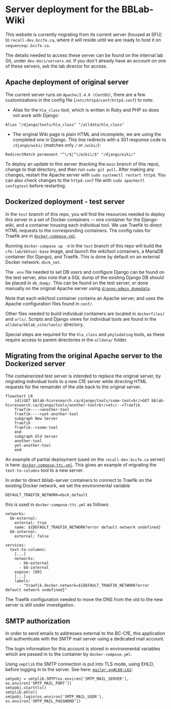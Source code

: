 # Server deployment for the BBLab-Wiki

This website is currently migrating from its current server (housed at SFU) to
`recall-dev.bccfe.ca`, where it will reside until we are ready to host it on
`sequenceqc.bccfe.ca`.

The details needed to access these server can be found on the internal lab Git, 
under `dev-docs/servers.md`. If you don't already have an account on one of these
servers, ask the lab director for access.

## Apache deployment of original server

The current server runs on `Apache/2.4.6 (CentOS)`, there are a few customizations 
in the config file (`/etc/httpd/conf/httpd.conf`) to note:

- Alias for the `hla_class` tool, which is written in Ruby and PHP so does not work with Django:
```
Alias "/django/tools/hla_class" "/alldata/hla_class"
```
- The original Wiki page is plain HTML and incomplete, we are using the completed one in Django. 
This line redirects with a 301 response code to `/django/wiki/` (matches only `/` or `/wiki/`):
```
RedirectMatch permanent "^\/$|^\/wiki\/$" "/django/wiki/"
```

To deploy an update to this server (tracking the `main` branch of this repo), change to that directory, 
and then run `sudo git pull`. After making any changes, restart the Apache server with
`sudo systemctl restart httpd`. You can also check changes to the `httpd.conf` file 
with `sudo apachectl configtest` before restarting.

## Dockerized deployment - test server

In the `test` branch of this repo, you will find the resources needed to deploy this
server in a set of Docker containers -- one container for the Django-wiki, and a 
container housing each individual tool. We use Traefik to direct HTML requests to the
corresponding containers. The config rules for Traefik are in [`docker-compose.yml`].

Running `docker-compose up -d` in the `test` branch of this repo will build the 
`cfe-lab/bbtool-base` image, and launch the wiki/tool containers, a MariaDB container
(for Django), and Traefik. This is done by default on an external Docker network: `dock_net`. 

The `.env` file needed to set DB users and configure Django can be found on the test server,
also note that a SQL dump of the existing Django DB should be placed in `db_dump/`. This can be found
on the test server, or done manually on the original Apache server using [`django-admin dumpdata`].

Note that each wiki/tool container contains an Apache server, and uses the Apache configuration 
files found in `conf/`. 

Other files needed to build individual containers are located in `dockerfiles/` and `urls/`.
Scripts and Django views for individual tools are found in the `alldata/bblab_site/tools/` directory.

Special steps are required for the `hla_class` and `phylodating` tools, as these require access
to parent directories in the `alldata/` folder.

[`docker-compose.yml`]: docker-compose.yml
[`django-admin dumpdata`]: https://docs.djangoproject.com/en/2.2/ref/django-admin/#dumpdata

## Migrating from the original Apache server to the Dockerized server

The containerized test server is intended to replace the original server, by migrating individual tools
to a new CfE server while directing HTML requests for the remainder of the site back to the original
server.

``` mermaid
flowchart LR
    id1(GET bblab-hivresearch.ca/django/tools/some-tool<br/>GET bblab-hivresearch.ca/django/tools/another-tool<br/>etc)-->Traefik
    Traefik---->another-tool
    Traefik---->yet-another-tool
    subgraph New Server
    Traefik
    Traefik-->some-tool
    end
    subgraph Old Server
    another-tool
    yet-another-tool
    end
```

An example of partial deployment (used on the `recall-dev.bccfe.ca` server) is here: 
[`docker-compose-ttc.yml`]. This gives an example of migrating the `text-to-columns` tool to a new server.

[`docker-compose-ttc.yml`]: docker-compose-ttc.yml

In order to direct bblab-server containers to connect to Traefik on the existing Docker network,
we set the environmental variable

```
DEFAULT_TRAEFIK_NETWORK=dock_default
```

this is used in `docker-compose-ttc.yml` as follows:

```
networks:
  bb-external:
    external: true
    name: ${DEFAULT_TRAEFIK_NETWORK?error default network undefined}
  bb-internal:
    external: false

services:
  text-to-columns:
    [...]
    networks:
      - bb-external
      - bb-internal
    expose: [80]
    [...]
    labels:
      - "traefik.docker.network=${DEFAULT_TRAEFIK_NETWORK?error default network undefined}"
```

The Traefik configuration needed to move the DNS from the old to the new server is still under investigation.

## SMTP authorization

In order to send emails to addresses external to the BC-CfE, this application will authenticate with the SMTP mail server using a dedicated mail account.

The login information for this account is stored in environmental variables which are passed in to the container by `docker-compose.yml`.

Using `smptlib` the SMTP connection is put into TLS mode, using EHLO, before logging in to the server. See here: [`mailer.py#L60-L62`]:
```
smtpobj = smtplib.SMTP(os.environ['SMTP_MAIL_SERVER'], os.environ['SMTP_MAIL_PORT'])
smtpobj.starttls()
smtplib.ehlo()
smtpobj.login(os.environ['SMTP_MAIL_USER'], os.environ['SMTP_MAIL_PASSWORD'])
```

[`mailer.py#L60-L62`]: https://github.com/cfe-lab/bblab-server/blob/dockerize-main/alldata/bblab_site/depend/util_scripts/mailer.py#L60-L62
